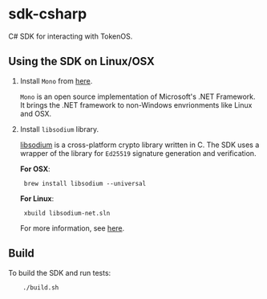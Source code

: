 # sdk-csharp

C# SDK for interacting with TokenOS.

## Using the SDK on Linux/OSX

1. Install `Mono` from [here](https://www.mono-project.com/download/stable/).

    `Mono` is an open source implementation of Microsoft's .NET Framework. It brings the .NET framework to non-Windows envrionments like Linux and OSX.

2. Install `libsodium` library.

    [libsodium](https://github.com/jedisct1/libsodium) is a cross-platform crypto library written in C. The SDK uses a wrapper of the library for `Ed25519` signature generation and verification. 

    **For OSX**:

        brew install libsodium --universal

    **For Linux**:

        xbuild libsodium-net.sln

    For more information, see [here](https://github.com/adamcaudill/libsodium-net).
        
## Build

To build the SDK and run tests:

        ./build.sh
